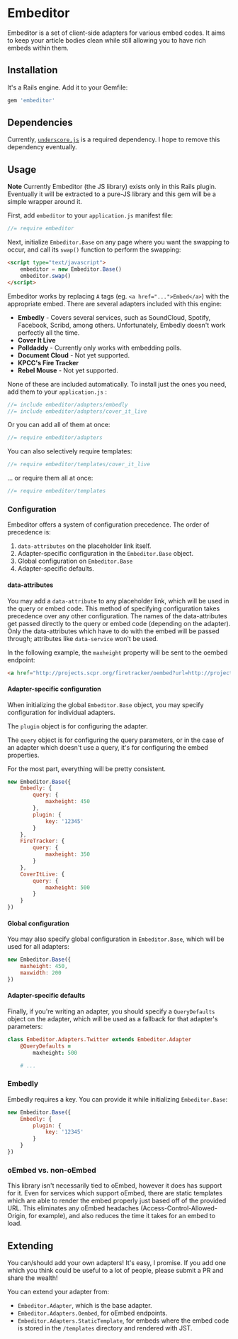 # Embeditor

Embeditor is a set of client-side adapters for various embed codes. 
It aims to keep your article bodies clean while still allowing you 
to have rich embeds within them.

## Installation

It's a Rails engine. Add it to your Gemfile:

```ruby
gem 'embeditor'
```


## Dependencies

Currently, [`underscore.js`](http://underscorejs.org/) is a required dependency.
I hope to remove this dependency eventually.


## Usage

**Note** Currently Embeditor (the JS library) exists only in this Rails plugin.
Eventually it will be extracted to a pure-JS library and this gem will be a
simple wrapper around it.

First, add `embeditor` to your `application.js` manifest file:

```javascript
//= require embeditor
```

Next, initialize `Embeditor.Base` on any page where you want the swapping to
occur, and call its `swap()` function to perform the swapping:

```html
<script type="text/javascript">
    embeditor = new Embeditor.Base()
    embeditor.swap()
</script>
```

Embeditor works by replacing `A` tags (eg. `<a href="...">Embed</a>`) with the
appropriate embed. There are several adapters included with this engine:

* **Embedly** - Covers several services, such as SoundCloud, Spotify,
  Facebook, Scribd, among others. Unfortunately, Embedly doesn't work perfectly
  all the time.
* **Cover It Live**
* **Polldaddy** - Currently only works with embedding polls.
* **Document Cloud** - Not yet supported.
* **KPCC's Fire Tracker**
* **Rebel Mouse** - Not yet supported.

None of these are included automatically. To install just the ones you need,
add them to your `application.js` :

```javascript
//= include embeditor/adapters/embedly
//= include embeditor/adapters/cover_it_live
```

Or you can add all of them at once:

```javascript
//= require embeditor/adapters
```

You can also selectively require templates:

```javascript
//= require embeditor/templates/cover_it_live
```

... or require them all at once:

```javascript
//= require embeditor/templates
```

### Configuration

Embeditor offers a system of configuration precedence.
The order of precedence is:

1. `data-attributes` on the placeholder link itself.
2. Adapter-specific configuration in the `Embeditor.Base` object.
3. Global configuration on `Embeditor.Base`
4. Adapter-specific defaults.

#### data-attributes

You may add a `data-attribute` to any placeholder link, which will be used
in the query or embed code. This method of specifying configuration takes
precedence over any other configuration. The names of the data-attributes
get passed directly to the query or embed code (depending on the adapter).
Only the data-attributes which have to do with the embed will be passed through;
attributes like `data-service` won't be used.

In the following example, the `maxheight` property will be sent to the oembed
endpoint:

```html
<a href="http://projects.scpr.org/firetracker/oembed?url=http://projects.scpr.org/firetracker/rim-fire/" data-maxheight="450" class="embed-placeholder" data-service="firetracker">Rim Fire</a>
```

#### Adapter-specific configuration

When initializing the global `Embeditor.Base` object, you may specify
configuration for individual adapters.

The `plugin` object is for configuring the adapter.

The `query` object is for configuring the query parameters, or in the case of
an adapter which doesn't use a query, it's for configuring the embed properties.

For the most part, everything will be pretty consistent.

```javascript
new Embeditor.Base({
    Embedly: {
        query: {
            maxheight: 450
        },
        plugin: {
            key: '12345'
        }
    },
    FireTracker: {
        query: {
            maxheight: 350
        }
    },
    CoverItLive: {
        query: {
            maxheight: 500
        }
    }
})
```

#### Global configuration

You may also specify global configuration in `Embeditor.Base`, which will be
used for all adapters:

```javascript
new Embeditor.Base({
    maxheight: 450,
    maxwidth: 200
})
```

#### Adapter-specific defaults

Finally, if you're writing an adapter, you should specify a `QueryDefaults`
object on the adapter, which will be used as a fallback for that adapter's
parameters:

```coffeescript
class Embeditor.Adapters.Twitter extends Embeditor.Adapter
    @QueryDefaults =
        maxheight: 500

    # ...
```


### Embedly

Embedly requires a key. You can provide it while initializing `Embeditor.Base`:

```javascript
new Embeditor.Base({
    Embedly: {
        plugin: {
            key: '12345'
        }
    }
})
```


### oEmbed vs. non-oEmbed

This library isn't necessarily tied to oEmbed, however it does has support for
it. Even for services which support oEmbed, there are static templates which
are able to render the embed properly just based off of the provided URL.
This eliminates any oEmbed headaches (Access-Control-Allowed-Origin, for
example), and also reduces the time it takes for an embed to load.



## Extending

You can/should add your own adapters! It's easy, I promise. If you add one
which you think could be useful to a lot of people, please submit a PR and
share the wealth!

You can extend your adapter from:

* `Embeditor.Adapter`, which is the base adapter.
* `Embeditor.Adapters.Oembed`, for oEmbed endpoints.
* `Embeditor.Adapters.StaticTemplate`, for embeds where the embed code is
  stored in the `/templates` directory and rendered with JST.

